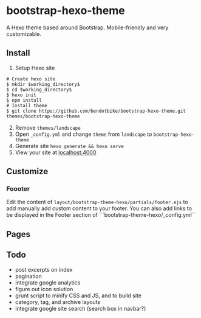 # bootstrap-hexo-theme

A Hexo theme based around Bootstrap. Mobile-friendly and very customizable.

## Install
1. Setup Hexo site
```
# Create hexo site
$ mkdir $working_directory$
$ cd $working_directory$
$ hexo init
$ npm install
# Install theme
$ git clone https://github.com/bendotbike/bootstrap-hexo-theme.git themes/bootstrap-hexo-theme
```
2. Remove ```themes/landscape```
3. Open ```_config.yml``` and change ```theme``` from ```landscape``` to ```bootstrap-hexo-theme```
4. Generate site ```hexo generate && hexo serve```
5. View your site at [localhost:4000](http://localhost:4000)

## Customize
### Foooter
Edit the content of ```layout/bootstrap-theme-hexo/partials/footer.ejs``` to add manually add custom content to your footer.
You can also add links to be displayed in the Footer section of ```bootstrap-theme-hexo/_config.yml``

## Pages

## Todo
- post excerpts on index
- pagination
- integrate google analytics
- figure out icon solution
- grunt script to minify CSS and JS, and to build site
- category, tag, and archive layouts
- integrate google site search (search box in navbar?)
